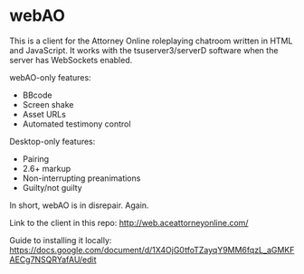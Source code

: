 # webAO

This is a client for the Attorney Online roleplaying chatroom written in HTML and JavaScript.
It works with the tsuserver3/serverD software when the server has WebSockets enabled.

webAO-only features:
 - BBcode
 - Screen shake
 - Asset URLs
 - Automated testimony control

Desktop-only features:
 - Pairing
 - 2.6+ markup
 - Non-interrupting preanimations
 - Guilty/not guilty

In short, webAO is in disrepair. Again.
 
Link to the client in this repo: http://web.aceattorneyonline.com/

Guide to installing it locally: https://docs.google.com/document/d/1X4OjG0tfoTZayqY9MM6fqzL_aGMKFAECg7NSQRYafAU/edit
